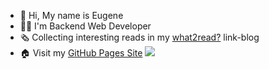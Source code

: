 
- 👋  Hi, My name is Eugene
- 👷‍♂️  I'm Backend Web Developer
- 🗞  Collecting interesting reads in my [what2read?](https://w2r.now.sh) link-blog
- 🏠  Visit my [GitHub Pages Site](https://iamthen0ise.github.io/)
![](https://hit.yhype.me/github/profile?user_id=1730030)
